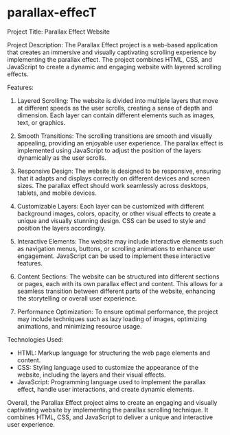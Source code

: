 # parallax-effecT

Project Title: Parallax Effect Website

Project Description:
The Parallax Effect project is a web-based application that creates an immersive and visually captivating scrolling experience by implementing the parallax effect. The project combines HTML, CSS, and JavaScript to create a dynamic and engaging website with layered scrolling effects.

Features:
1. Layered Scrolling: The website is divided into multiple layers that move at different speeds as the user scrolls, creating a sense of depth and dimension. Each layer can contain different elements such as images, text, or graphics.

2. Smooth Transitions: The scrolling transitions are smooth and visually appealing, providing an enjoyable user experience. The parallax effect is implemented using JavaScript to adjust the position of the layers dynamically as the user scrolls.

3. Responsive Design: The website is designed to be responsive, ensuring that it adapts and displays correctly on different devices and screen sizes. The parallax effect should work seamlessly across desktops, tablets, and mobile devices.

4. Customizable Layers: Each layer can be customized with different background images, colors, opacity, or other visual effects to create a unique and visually stunning design. CSS can be used to style and position the layers accordingly.

5. Interactive Elements: The website may include interactive elements such as navigation menus, buttons, or scrolling animations to enhance user engagement. JavaScript can be used to implement these interactive features.

6. Content Sections: The website can be structured into different sections or pages, each with its own parallax effect and content. This allows for a seamless transition between different parts of the website, enhancing the storytelling or overall user experience.

7. Performance Optimization: To ensure optimal performance, the project may include techniques such as lazy loading of images, optimizing animations, and minimizing resource usage.

Technologies Used:
- HTML: Markup language for structuring the web page elements and content.
- CSS: Styling language used to customize the appearance of the website, including the layers and their visual effects.
- JavaScript: Programming language used to implement the parallax effect, handle user interactions, and create dynamic elements.

Overall, the Parallax Effect project aims to create an engaging and visually captivating website by implementing the parallax scrolling technique. It combines HTML, CSS, and JavaScript to deliver a unique and interactive user experience.
